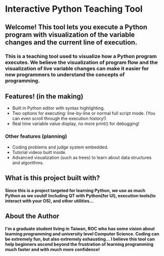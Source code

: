 # Interactive Python Teaching Tool

## Welcome! This tool lets you execute a Python program with visualization of the **variable changes** and the **current line of execution**.

### This is a teaching tool used to visualize how a Python program executes. We believe the visualization of program flow and the visualization of live variable changes can make it easier for new programmers to understand the concepts of programming.

## Features! (in the making)
- Built in Python editor with syntax highlighting.
- Two options for executing: line-by-line or normal full script mode. (You can even scroll through the execution history!)
- Real time variable value display, no more print() for debugging!

### Other features (planning)
- Coding problems and judge system embedded.
- Tutorial videos built inside.
- Advanced visualization (such as trees) to learn about data structures and algorithms.

## What is this project built with?

#### Since this is a project targeted for learning Python, we use as much Python as we could! Including QT with Python(for UI), execution tools(to interact with your OS), and other utilities... 

## About the Author

#### I'm a graduate student living in Taiwan, ROC who has some vision about learning programming and university level Computer Science. Coding can be extremely fun, but also extremely exhausting... I believe this tool can help beginners ascend beyond the frustration of learning programming much faster and with much more confidence!
